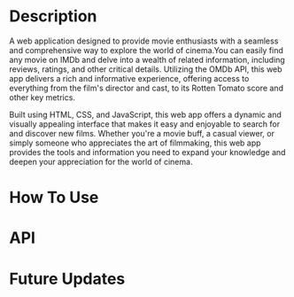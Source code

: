# Description

A web application designed to provide movie enthusiasts with a seamless and comprehensive way to explore the world of cinema.You can easily find any movie on IMDb and delve into a wealth of related information, including reviews, ratings, and other critical details. Utilizing the OMDb API, this web app delivers a rich and informative experience, offering access to everything from the film's director and cast, to its Rotten Tomato score and other key metrics.

Built using HTML, CSS, and JavaScript, this web app offers a dynamic and visually appealing interface that makes it easy and enjoyable to search for and discover new films. Whether you're a movie buff, a casual viewer, or simply someone who appreciates the art of filmmaking, this web app provides the tools and information you need to expand your knowledge and deepen your appreciation for the world of cinema.

# How To Use

# API

# Future Updates

